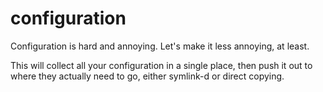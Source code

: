 # configuration
Configuration is hard and annoying. Let's make it less annoying, at least.

This will collect all your configuration in a single place, then push it out to where they actually need to go, either symlink-d or direct copying.
